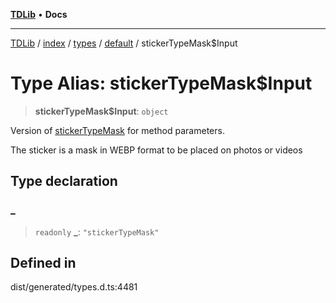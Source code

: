 [**TDLib**](../../../../../../README.md) • **Docs**

***

[TDLib](../../../../../../modules.md) / [index](../../../../../README.md) / [types](../../../README.md) / [default](../README.md) / stickerTypeMask$Input

# Type Alias: stickerTypeMask$Input

> **stickerTypeMask$Input**: `object`

Version of [stickerTypeMask](stickerTypeMask.md) for method parameters.

The sticker is a mask in WEBP format to be placed on photos or videos

## Type declaration

### \_

> `readonly` **\_**: `"stickerTypeMask"`

## Defined in

dist/generated/types.d.ts:4481
